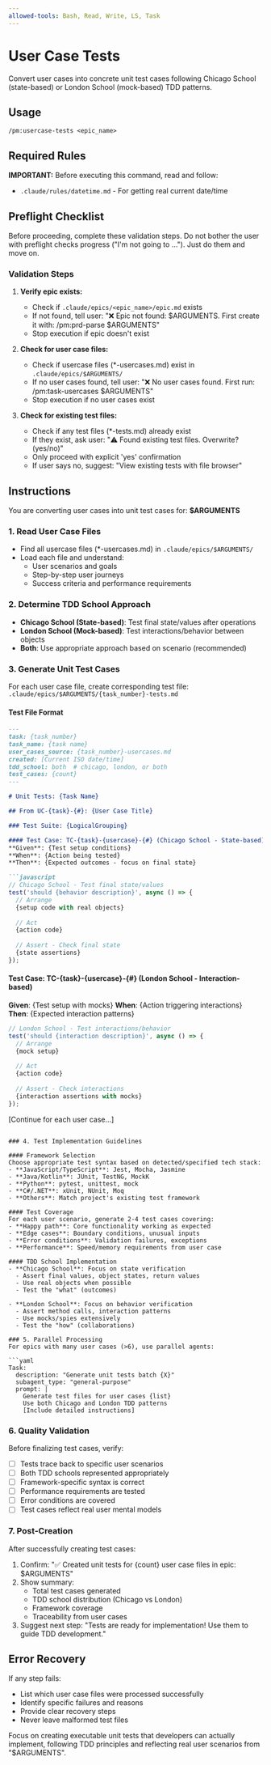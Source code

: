 ```yaml
---
allowed-tools: Bash, Read, Write, LS, Task
---
```


# User Case Tests

Convert user cases into concrete unit test cases following Chicago School (state-based) or London School (mock-based) TDD patterns.

## Usage
```
/pm:usercase-tests <epic_name>
```

## Required Rules

**IMPORTANT:** Before executing this command, read and follow:
- `.claude/rules/datetime.md` - For getting real current date/time

## Preflight Checklist

Before proceeding, complete these validation steps.
Do not bother the user with preflight checks progress ("I'm not going to ..."). Just do them and move on.

### Validation Steps
1. **Verify epic exists:**
   - Check if `.claude/epics/<epic_name>/epic.md` exists
   - If not found, tell user: "❌ Epic not found: $ARGUMENTS. First create it with: /pm:prd-parse $ARGUMENTS"
   - Stop execution if epic doesn't exist

2. **Check for user case files:**
   - Check if usercase files (*-usercases.md) exist in `.claude/epics/$ARGUMENTS/`
   - If no user cases found, tell user: "❌ No user cases found. First run: /pm:task-usercases $ARGUMENTS"
   - Stop execution if no user cases exist

3. **Check for existing test files:**
   - Check if any test files (*-tests.md) already exist
   - If they exist, ask user: "⚠️ Found existing test files. Overwrite? (yes/no)"
   - Only proceed with explicit 'yes' confirmation
   - If user says no, suggest: "View existing tests with file browser"

## Instructions

You are converting user cases into unit test cases for: **$ARGUMENTS**

### 1. Read User Case Files
- Find all usercase files (*-usercases.md) in `.claude/epics/$ARGUMENTS/`
- Load each file and understand:
  - User scenarios and goals
  - Step-by-step user journeys
  - Success criteria and performance requirements

### 2. Determine TDD School Approach
- **Chicago School (State-based)**: Test final state/values after operations
- **London School (Mock-based)**: Test interactions/behavior between objects
- **Both**: Use appropriate approach based on scenario (recommended)

### 3. Generate Unit Test Cases
For each user case file, create corresponding test file: `.claude/epics/$ARGUMENTS/{task_number}-tests.md`

#### Test File Format
```markdown
---
task: {task_number}
task_name: {task name}
user_cases_source: {task_number}-usercases.md
created: [Current ISO date/time]
tdd_school: both  # chicago, london, or both
test_cases: {count}
---

# Unit Tests: {Task Name}

## From UC-{task}-{#}: {User Case Title}

### Test Suite: {LogicalGrouping}

#### Test Case: TC-{task}-{usercase}-{#} (Chicago School - State-based)
**Given**: {Test setup conditions}
**When**: {Action being tested}
**Then**: {Expected outcomes - focus on final state}

```javascript
// Chicago School - Test final state/values
test('should {behavior description}', async () => {
  // Arrange
  {setup code with real objects}
  
  // Act
  {action code}
  
  // Assert - Check final state
  {state assertions}
});
```

#### Test Case: TC-{task}-{usercase}-{#} (London School - Interaction-based) 
**Given**: {Test setup with mocks}
**When**: {Action triggering interactions}
**Then**: {Expected interaction patterns}

```javascript
// London School - Test interactions/behavior
test('should {interaction description}', async () => {
  // Arrange
  {mock setup}
  
  // Act
  {action code}
  
  // Assert - Check interactions
  {interaction assertions with mocks}
});
```

[Continue for each user case...]
```

### 4. Test Implementation Guidelines

#### Framework Selection
Choose appropriate test syntax based on detected/specified tech stack:
- **JavaScript/TypeScript**: Jest, Mocha, Jasmine
- **Java/Kotlin**: JUnit, TestNG, MockK
- **Python**: pytest, unittest, mock
- **C#/.NET**: xUnit, NUnit, Moq
- **Others**: Match project's existing test framework

#### Test Coverage
For each user scenario, generate 2-4 test cases covering:
- **Happy path**: Core functionality working as expected
- **Edge cases**: Boundary conditions, unusual inputs
- **Error conditions**: Validation failures, exceptions
- **Performance**: Speed/memory requirements from user case

#### TDD School Implementation
- **Chicago School**: Focus on state verification
  - Assert final values, object states, return values
  - Use real objects when possible
  - Test the "what" (outcomes)

- **London School**: Focus on behavior verification
  - Assert method calls, interaction patterns
  - Use mocks/spies extensively
  - Test the "how" (collaborations)

### 5. Parallel Processing
For epics with many user cases (>6), use parallel agents:

```yaml
Task:
  description: "Generate unit tests batch {X}"
  subagent_type: "general-purpose" 
  prompt: |
    Generate test files for user cases {list}
    Use both Chicago and London TDD patterns
    [Include detailed instructions]
```

### 6. Quality Validation

Before finalizing test cases, verify:
- [ ] Tests trace back to specific user scenarios
- [ ] Both TDD schools represented appropriately
- [ ] Framework-specific syntax is correct
- [ ] Performance requirements are tested
- [ ] Error conditions are covered
- [ ] Test cases reflect real user mental models

### 7. Post-Creation

After successfully creating test cases:
1. Confirm: "✅ Created unit tests for {count} user case files in epic: $ARGUMENTS"
2. Show summary:
   - Total test cases generated
   - TDD school distribution (Chicago vs London)
   - Framework coverage
   - Traceability from user cases
3. Suggest next step: "Tests are ready for implementation! Use them to guide TDD development."

## Error Recovery

If any step fails:
- List which user case files were processed successfully
- Identify specific failures and reasons
- Provide clear recovery steps
- Never leave malformed test files

Focus on creating executable unit tests that developers can actually implement, following TDD principles and reflecting real user scenarios from "$ARGUMENTS".